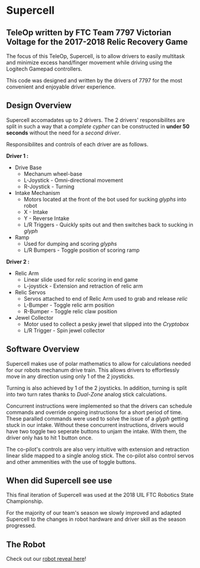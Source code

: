# Supercell
## TeleOp written by FTC Team 7797 Victorian Voltage for the 2017-2018 Relic Recovery Game
The focus of this TeleOp, Supercell, is to allow drivers to easily multitask and minimize excess hand/finger movement while driving using the Logitech Gamepad controllers.

This code was designed and written by the drivers of 7797 for the most convenient and enjoyable driver experience.

## Design Overview
Supercell accomadates up to 2 drivers. The 2 drivers' responsibilites are split in such a way that a *complete cypher* can be constructed in **under 50 seconds** without the need for a *second driver*.

Responsibilites and controls of each driver are as follows.

**Driver 1 :**
* Drive Base 
  * Mechanum wheel-base
  * L-Joystick - Omni-directional movement
  * R-Joystick - Turning
* Intake Mechanism 
  * Motors located at the front of the bot used for sucking *glyphs* into robot
  * X - Intake 
  * Y - Reverse Intake
  * L/R Triggers - Quickly spits out and then switches back to sucking in *glyph*
* Ramp 
  * Used for dumping and scoring *glyphs*
  * L/R Bumpers - Toggle position of scoring ramp

**Driver 2 :**
* Relic Arm 
  * Linear slide used for *relic* scoring in end game
  * L-joystick - Extension and retraction of relic arm
* Relic Servos
  * Servos attached to end of Relic Arm used to grab and release *relic*
  * L-Bumper - Toggle relic arm position
  * R-Bumper - Toggle relic claw position
* Jewel Collector 
  * Motor used to collect a pesky jewel that slipped into the *Cryptobox*
  * L/R Trigger - Spin jewel collector

## Software Overview
Supercell makes use of polar mathematics to allow for calculations needed for our robots mechanum drive train. This allows drivers to effortlessly move in any direction using only 1 of the 2 joysticks.

Turning is also achieved by 1 of the 2 joysticks. In addition, turning is split into two turn rates thanks to *Dual-Zone* analog stick calculations.

Concurrent instructions were implemented so that the drivers can schedule commands and override ongoing instructions for a short period of time. These paralled commands were used to solve the issue of a *glyph* getting stuck in our intake. Without these concurrent instructions, drivers would have two toggle two seperate buttons to unjam the intake. With them, the driver only has to hit 1 button once.

The co-pilot's controls are also very intuitive with extension and retraction linear slide mapped to a single anolog stick. The co-pilot also control servos and other ammenities with the use of toggle buttons.

## When did Supercell see use
This final iteration of Supercell was used at the 2018 UIL FTC Robotics State Championship.

For the majority of our team's season we slowly improved and adapted Supercell to the changes in robot hardware and driver skill as the season progressed.

## The Robot
Check out our [robot reveal here](https://www.youtube.com/watch?v=vCFBw3pLAIE)!
